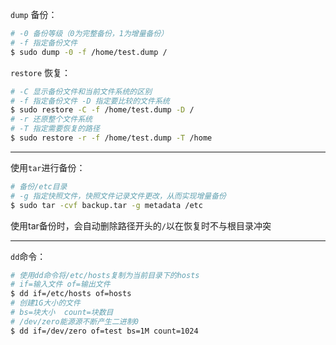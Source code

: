 `dump` 备份：

``` Bash
# -0 备份等级（0为完整备份，1为增量备份）
# -f 指定备份文件
$ sudo dump -0 -f /home/test.dump /
```

`restore` 恢复：

``` Bash
# -C 显示备份文件和当前文件系统的区别
# -f 指定备份文件 -D 指定要比较的文件系统
$ sudo restore -C -f /home/test.dump -D /
# -r 还原整个文件系统
# -T 指定需要恢复的路径
$ sudo restore -r -f /home/test.dump -T /home
```

-----

使用`tar`进行备份：

``` Bash
# 备份/etc目录
# -g 指定快照文件，快照文件记录文件更改，从而实现增量备份
$ sudo tar -cvf backup.tar -g metadata /etc
```

使用tar备份时，会自动删除路径开头的`/`以在恢复时不与根目录冲突

-----

`dd`命令：

``` Bash
# 使用dd命令将/etc/hosts复制为当前目录下的hosts
# if=输入文件 of=输出文件
$ dd if=/etc/hosts of=hosts
# 创建1G大小的文件
# bs=块大小  count=块数目
# /dev/zero能源源不断产生二进制0
$ dd if=/dev/zero of=test bs=1M count=1024
```


